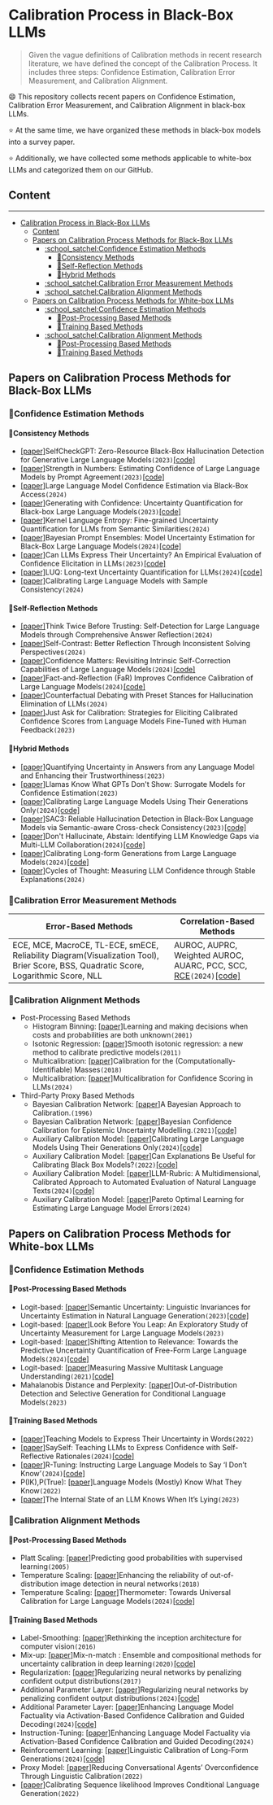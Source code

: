 # Calibration Process in Black-Box LLMs
> Given the vague definitions of Calibration methods in recent research literature, we have defined the concept of the Calibration Process. It includes three steps: Confidence Estimation, Calibration Error Measurement, and Calibration Alignment.

:smile: This repository collects recent papers on Confidence Estimation, Calibration Error Measurement, and Calibration Alignment in black-box LLMs.

:star: At the same time, we have organized these methods in black-box models into a survey paper.

:star: Additionally, we have collected some methods applicable to white-box LLMs and categorized them on our GitHub.
## Content

---
- [Calibration Process in Black-Box LLMs](#calibration-process-in-black-box-llms)
  - [Content](#content)
  - [Papers on Calibration Process Methods for Black-Box LLMs](#papers-on-calibration-process-methods-for-black-box-llms)
    - [:school\_satchel:Confidence Estimation Methods](#school_satchelconfidence-estimation-methods)
      - [:book:Consistency Methods](#bookconsistency-methods)
      - [:book:Self-Reflection Methods](#bookself-reflection-methods)
      - [:book:Hybrid Methods](#bookhybrid-methods)
    - [:school\_satchel:Calibration Error Measurement Methods](#school_satchelcalibration-error-measurement-methods)
    - [:school\_satchel:Calibration Alignment Methods](#school_satchelcalibration-alignment-methods)
  - [Papers on Calibration Process Methods for White-box LLMs](#papers-on-calibration-process-methods-for-white-box-llms)
    - [:school\_satchel:Confidence Estimation Methods](#school_satchelconfidence-estimation-methods-1)
      - [:book:Post-Processing Based Methods](#bookpost-processing-based-methods)
      - [:book:Training Based Methods](#booktraining-based-methods)
    - [:school\_satchel:Calibration Alignment Methods](#school_satchelcalibration-alignment-methods-1)
      - [:book:Post-Processing Based Methods](#bookpost-processing-based-methods-1)
      - [:book:Training Based Methods](#booktraining-based-methods-1)

## Papers on Calibration Process Methods for Black-Box LLMs
### :school_satchel:Confidence Estimation Methods
#### :book:Consistency Methods
- [[paper]](https://arxiv.org/abs/2303.08896)SelfCheckGPT: Zero-Resource Black-Box Hallucination Detection for Generative Large Language Models`(2023)`[[code]](https://github.com/potsawee/selfcheckgpt)
- [[paper]](https://aclanthology.org/2023.trustnlp-1.28/)Strength in Numbers: Estimating Confidence of Large Language Models by Prompt Agreement`(2023)`[[code]](https://github.com/JHU-CLSP/Confidence-Estimation-TrustNLP2023)
- [[paper]](https://arxiv.org/abs/2406.04370)Large Language Model Confidence Estimation via Black-Box Access`(2024)`
- [[paper]](https://arxiv.org/abs/2305.19187)Generating with Confidence: Uncertainty Quantification for Black-box Large Language Models`(2023)`[[code]](https://github.com/zlin7/UQ-NLG)
- [[paper]](https://arxiv.org/abs/2405.20003)Kernel Language Entropy: Fine-grained Uncertainty Quantification for LLMs from Semantic Similarities`(2024)`
- [[paper]](https://aclanthology.org/2024.findings-acl.728/)Bayesian Prompt Ensembles: Model Uncertainty Estimation for Black-Box Large Language Models`(2024)`[[code]](https://github.com/amzn/BayesPE)
- [[paper]](https://arxiv.org/abs/2306.13063)Can LLMs Express Their Uncertainty? An Empirical Evaluation of Confidence Elicitation in LLMs`(2023)`[[code]](https://github.com/MiaoXiong2320/llm-uncertainty)
- [[paper]](https://arxiv.org/abs/2403.20279)LUQ: Long-text Uncertainty Quantification for LLMs`(2024)`[[code]](https://github.com/caiqizh/LUQ)
- [[paper]](https://arxiv.org/abs/2402.13904)Calibrating Large Language Models with Sample Consistency`(2024)`
#### :book:Self-Reflection Methods
- [[paper]](https://arxiv.org/abs/2403.09972)Think Twice Before Trusting: Self-Detection for Large Language Models through Comprehensive Answer Reflection`(2024)`
- [[paper]](https://arxiv.org/abs/2401.02009)Self-Contrast: Better Reflection Through Inconsistent Solving Perspectives`(2024)`
- [[paper]](https://arxiv.org/abs/2402.12563)Confidence Matters: Revisiting Intrinsic Self-Correction Capabilities of Large Language Models`(2024)`[[code]](https://github.com/MBZUAI-CLeaR/IoE-Prompting)
- [[paper]](https://aclanthology.org/2024.findings-acl.515/)Fact-and-Reflection (FaR) Improves Confidence Calibration of Large Language Models`(2024)`[[code]](https://github.com/colinzhaoust/fact-and-reflection)
- [[paper]](https://arxiv.org/abs/2406.11514)Counterfactual Debating with Preset Stances for Hallucination Elimination of LLMs`(2024)`
- [[paper]](https://aclanthology.org/2023.emnlp-main.330/)Just Ask for Calibration: Strategies for Eliciting Calibrated Confidence Scores from Language Models Fine-Tuned with Human Feedback`(2023)`
#### :book:Hybrid Methods
- [[paper]](https://arxiv.org/abs/2308.16175)Quantifying Uncertainty in Answers from any Language Model and Enhancing their Trustworthiness`(2023)`
- [[paper]](https://arxiv.org/abs/2311.08877)Llamas Know What GPTs Don't Show: Surrogate Models for Confidence Estimation`(2023)`
- [[paper]](https://aclanthology.org/2024.acl-long.824/)Calibrating Large Language Models Using Their Generations Only`(2024)`[[code]](https://github.com/parameterlab/apricot)
- [[paper]](https://arxiv.org/abs/2311.01740)SAC3: Reliable Hallucination Detection in Black-Box Language Models via Semantic-aware Cross-check Consistency`(2023)`[[code]](https://github.com/intuit/sac3)
- [[paper]](https://arxiv.org/abs/2402.00367)Don't Hallucinate, Abstain: Identifying LLM Knowledge Gaps via Multi-LLM Collaboration`(2024)`[[code]](https://github.com/BunsenFeng/AbstainQA)
- [[paper]](https://arxiv.org/abs/2402.06544)Calibrating Long-form Generations from Large Language Models`(2024)`[[code]](https://github.com/kkkevinkkkkk/calibration)
- [[paper]](https://arxiv.org/abs/2406.03441)Cycles of Thought: Measuring LLM Confidence through Stable Explanations`(2024)`
### :school_satchel:Calibration Error Measurement Methods
|Error-Based Methods | Correlation-Based Methods |
|-------------|-------------|
| ECE, MCE, MacroCE, TL-ECE, smECE, Reliability Diagram(Visualization Tool), Brier Score, BSS, Quadratic Score, Logarithmic Score, NLL| AUROC, AUPRC, Weighted AUROC, AUARC, PCC, SCC, [RCE](https://arxiv.org/abs/2404.03163)`(2024)`[[code]](https://github.com/shuoli90/Rank-Calibration/tree/main)|
### :school_satchel:Calibration Alignment Methods
- Post-Processing Based Methods
  - Histogram Binning: [[paper]](https://dl.acm.org/doi/10.1145/502512.502540)Learning and making decisions when costs and probabilities are both unknown`(2001)`
  - Isotonic Regression: [[paper]](https://pubmed.ncbi.nlm.nih.gov/22211175/)Smooth isotonic regression: a new method to calibrate predictive models`(2011)`
  - Multicalibration: [[paper]](https://arxiv.org/abs/1711.08513)Calibration for the (Computationally-Identifiable) Masses`(2018)`
  - Multicalibration: [[paper]](https://arxiv.org/abs/2404.04689)Multicalibration for Confidence Scoring in LLMs`(2024)`
- Third-Party Proxy Based Methods
  - Bayesian Calibration Network: [[paper]](https://www.tandfonline.com/doi/abs/10.1080/07350015.1996.10524625)A Bayesian Approach to Calibration.`(1996)`
  - Bayesian Calibration Network: [[paper]](https://arxiv.org/abs/2109.10092)Bayesian Confidence Calibration for Epistemic Uncertainty Modelling.`(2021)`[[code]](https://github.com/EFS-OpenSource/calibrationframework)
  - Auxiliary Calibration Model: [[paper]](https://aclanthology.org/2024.acl-long.824/)Calibrating Large Language Models Using Their Generations Only`(2024)`[[code]](https://github.com/parameterlab/apricot)
  - Auxiliary Calibration Model: [[paper]](https://arxiv.org/abs/2110.07586)Can Explanations Be Useful for Calibrating Black Box Models?`(2022)`[[code]](https://github.com/xiye17/InterpCalib)
  - Auxiliary Calibration Model: [[paper]](https://aclanthology.org/2024.acl-long.745/)LLM-Rubric: A Multidimensional, Calibrated Approach to Automated Evaluation of Natural Language Texts`(2024)`[[code]](https://github.com/microsoft/llm-rubric)
  - Auxiliary Calibration Model: [[paper]](https://aclanthology.org/2024.acl-long.566/)Pareto Optimal Learning for Estimating Large Language Model Errors`(2024)`
## Papers on Calibration Process Methods for White-box LLMs
### :school_satchel:Confidence Estimation Methods
#### :book:Post-Processing Based Methods
- Logit-based: [[paper]](https://arxiv.org/abs/2302.09664)Semantic Uncertainty: Linguistic Invariances for Uncertainty Estimation in Natural Language Generation`(2023)`[[code]](https://github.com/lorenzkuhn/semantic_uncertainty)
- Logit-based: [[paper]](https://arxiv.org/abs/2302.09664)Look Before You Leap: An Exploratory Study of Uncertainty Measurement for Large Language Models`(2023)`
- Logit-based: [[paper]](https://arxiv.org/abs/2307.01379)Shifting Attention to Relevance: Towards the Predictive Uncertainty
Quantification of Free-Form Large Language Models`(2024)`[[code]](https://github.com/jinhaoduan/SAR)
- Logit-based: [[paper]](https://arxiv.org/abs/2009.03300)Measuring Massive Multitask Language Understanding`(2021)`[[code]](https://github.com/hendrycks/test)
- Mahalanobis Distance and Perplexity: [[paper]](https://arxiv.org/abs/2209.15558)Out-of-Distribution Detection and Selective Generation for Conditional Language Models`(2023)`
#### :book:Training Based Methods
- [[paper]](https://arxiv.org/abs/2205.14334)Teaching Models to Express Their Uncertainty in Words`(2022)`
- [[paper]](https://arxiv.org/abs/2405.20974)SaySelf: Teaching LLMs to Express Confidence
with Self-Reflective Rationales`(2024)`[[code]](https://github.com/tianyang-x/SaySelf)
- [[paper]](https://arxiv.org/abs/2311.09677)R-Tuning: Instructing Large Language Models to Say ‘I Don’t Know’`(2024)`[[code]](https://github.com/shizhediao/R-Tuning)
- P(IK),P(True): [[paper]](https://arxiv.org/abs/2207.05221)Language Models (Mostly) Know What They Know`(2022)`
- [[paper]](https://arxiv.org/abs/2304.13734)The Internal State of an LLM Knows When It’s Lying`(2023)`
### :school_satchel:Calibration Alignment Methods
#### :book:Post-Processing Based Methods
- Platt Scaling: [[paper]](https://www.cs.cornell.edu/~alexn/papers/calibration.icml05.crc.rev3.pdf)Predicting good probabilities with supervised
learning`(2005)`
- Temperature Scaling: [[paper]](https://arxiv.org/abs/1706.02690)Enhancing the reliability of out-of-distribution image detection in neural networks`(2018)`
- Temperature Scaling: [[paper]](https://arxiv.org/abs/1706.02690)Thermometer: Towards Universal Calibration for Large Language Models`(2024)`[[code]](https://github.com/maohaos2/Thermometer)
#### :book:Training Based Methods
- Label-Smoothing: [[paper]](https://arxiv.org/abs/1512.00567)Rethinking the inception architecture for computer vision`(2016)`
- Mix-up: [[paper]](https://arxiv.org/pdf/2003.07329)Mix-n-match : Ensemble and compositional methods for uncertainty calibration in deep learning`(2020)`[[code]](https://github.com/zhang64-llnl/Mix-n-Match-Calibration)
- Regularization: [[paper]](https://arxiv.org/abs/1701.06548)Regularizing neural networks by penalizing confident output distributions`(2017)`
- Additional Parameter Layer: [[paper]](https://arxiv.org/abs/2310.19208)Regularizing neural networks by penalizing confident output distributions`(2024)`[[code]](https://github.com/launchnlp/LitCab)
- Additional Parameter Layer: [[paper]](https://arxiv.org/abs/2406.13230)Enhancing Language Model Factuality via Activation-Based Confidence Calibration and Guided Decoding`(2024)`[[code]](https://github.com/launchnlp/ActCab)
- Instruction-Tuning: [[paper]](https://aclanthology.org/2024.uncertainlp-1.1/)Enhancing Language Model Factuality via Activation-Based Confidence Calibration and Guided Decoding`(2024)`
- Reinforcement Learning: [[paper]](https://arxiv.org/abs/2404.00474)Linguistic Calibration of Long-Form Generations`(2024)`[[code]](https://github.com/tatsu-lab/linguistic_calibration?tab=readme-ov-file)
- Proxy Model: [[paper]](https://aclanthology.org/2022.tacl-1.50/)Reducing Conversational Agents’ Overconfidence Through
Linguistic Calibration`(2022)`
- [[paper]](https://arxiv.org/abs/2210.00045)Calibrating Sequence likelihood Improves Conditional Language Generation`(2022)`
